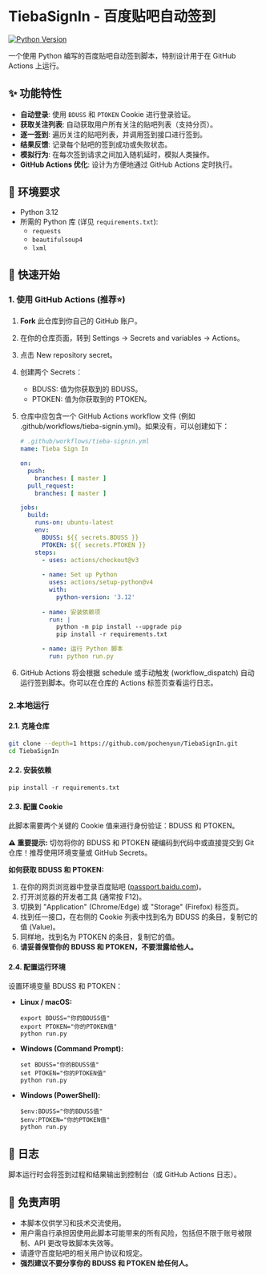 # TiebaSignIn - 百度贴吧自动签到

[![Python Version](https://img.shields.io/badge/python-3.12-blue.svg)](https://www.python.org/)

一个使用 Python 编写的百度贴吧自动签到脚本，特别设计用于在 GitHub Actions 上运行。

## ✨ 功能特性

*   **自动登录**: 使用 `BDUSS` 和 `PTOKEN` Cookie 进行登录验证。
*   **获取关注列表**: 自动获取用户所有关注的贴吧列表（支持分页）。
*   **逐一签到**: 遍历关注的贴吧列表，并调用签到接口进行签到。
*   **结果反馈**: 记录每个贴吧的签到成功或失败状态。
*   **模拟行为**: 在每次签到请求之间加入随机延时，模拟人类操作。
*   **GitHub Actions 优化**: 设计为方便地通过 GitHub Actions 定时执行。

## 🔧 环境要求

*   Python 3.12
*   所需的 Python 库 (详见 `requirements.txt`):
    *   `requests`
    *   `beautifulsoup4`
    *   `lxml`

## 🚀 快速开始

### 1. 使用 GitHub Actions (推荐⭐)

1. **Fork** 此仓库到你自己的 GitHub 账户。

2. 在你的仓库页面，转到 Settings -> Secrets and variables -> Actions。

3. 点击 New repository secret。

4. 创建两个 Secrets：

   - BDUSS: 值为你获取到的 BDUSS。
   - PTOKEN: 值为你获取到的 PTOKEN。

5. 仓库中应包含一个 GitHub Actions workflow 文件 (例如 .github/workflows/tieba-signin.yml)。如果没有，可以创建如下：

   ```yaml
   # .github/workflows/tieba-signin.yml
   name: Tieba Sign In
   
   on:
     push:
       branches: [ master ]
     pull_request:
       branches: [ master ]
   
   jobs:
     build:
       runs-on: ubuntu-latest
       env:
         BDUSS: ${{ secrets.BDUSS }}
         PTOKEN: ${{ secrets.PTOKEN }}
       steps:
         - uses: actions/checkout@v3
         
         - name: Set up Python
           uses: actions/setup-python@v4
           with:
             python-version: '3.12'
         
         - name: 安装依赖项
           run: |
             python -m pip install --upgrade pip
             pip install -r requirements.txt
   
         - name: 运行 Python 脚本
           run: python run.py
   ```

6. GitHub Actions 将会根据 schedule 或手动触发 (workflow_dispatch) 自动运行签到脚本。你可以在仓库的 Actions 标签页查看运行日志。

### 2.本地运行

#### 2.1. 克隆仓库

```bash
git clone --depth=1 https://github.com/pochenyun/TiebaSignIn.git
cd TiebaSignIn
```

#### 2.2. 安装依赖

```
pip install -r requirements.txt
```

#### 2.3. 配置 Cookie

此脚本需要两个关键的 Cookie 值来进行身份验证：BDUSS 和 PTOKEN。

**⚠️ 重要提示:** 切勿将你的 BDUSS 和 PTOKEN 硬编码到代码中或直接提交到 Git 仓库！推荐使用环境变量或 GitHub Secrets。

**如何获取 BDUSS 和 PTOKEN:**

1. 在你的网页浏览器中登录百度贴吧 ([passport.baidu.com](https://passport.baidu.com/))。
2. 打开浏览器的开发者工具 (通常按 F12)。
3. 切换到 "Application" (Chrome/Edge) 或 "Storage" (Firefox) 标签页。
4. 找到任一接口，在右侧的 Cookie 列表中找到名为 BDUSS 的条目，复制它的值 (Value)。
5. 同样地，找到名为 PTOKEN 的条目，复制它的值。
6. **请妥善保管你的 BDUSS 和 PTOKEN，不要泄露给他人。**

#### 2.4. 配置运行环境

设置环境变量 BDUSS 和 PTOKEN：

- **Linux / macOS:**

  ```
  export BDUSS="你的BDUSS值"
  export PTOKEN="你的PTOKEN值"
  python run.py
  ```

- **Windows (Command Prompt):**

  ```
  set BDUSS="你的BDUSS值"
  set PTOKEN="你的PTOKEN值"
  python run.py
  ```

- **Windows (PowerShell):**

  ```
  $env:BDUSS="你的BDUSS值"
  $env:PTOKEN="你的PTOKEN值"
  python run.py
  ```

## 📝 日志

脚本运行时会将签到过程和结果输出到控制台（或 GitHub Actions 日志）。

## 📄 免责声明

- 本脚本仅供学习和技术交流使用。
- 用户需自行承担因使用此脚本可能带来的所有风险，包括但不限于账号被限制、API 更改导致脚本失效等。
- 请遵守百度贴吧的相关用户协议和规定。
- **强烈建议不要分享你的 BDUSS 和 PTOKEN 给任何人。**

